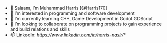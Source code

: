 - 👋 Salaam, I’m Muhammad Harris [@Harris170]
- 👀 I’m interested in programming and software development
- 🌱 I’m currently learning C++, Game Development in Godot GDScript
- 💞️ I’m looking to collaborate on programming projects to gain experience and build relations and skills
- 📫 LinkedIn: *https://www.linkedin.com/in/harris-nasir/**

<!---
Harris170/Harris170 is a ✨ special ✨ repository because its `README.md` (this file) appears on your GitHub profile.
You can click the Preview link to take a look at your changes.
--->
